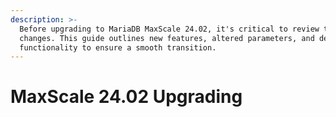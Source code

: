 ```yaml
---
description: >-
  Before upgrading to MariaDB MaxScale 24.02, it's critical to review the
  changes. This guide outlines new features, altered parameters, and deprecated
  functionality to ensure a smooth transition.
---
```


# MaxScale 24.02 Upgrading

